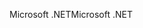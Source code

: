 <span data-ttu-id="0289d-101">Microsoft .NET</span><span class="sxs-lookup"><span data-stu-id="0289d-101">Microsoft .NET</span></span>
